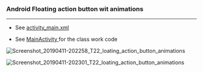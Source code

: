 
### Android Floating action button wit animations
_______________________________________
* See   [activity_main.xml](https://github.com/MoranShalom/Tutorial23_Android_Floating_action_button-with-animations/blob/master/app/src/main/res/layout/activity_main.xml) 


* See [MainActivity ](https://github.com/MoranShalom/Tutorial23_Android_Floating_action_button-with-animations/blob/master/app/src/main/java/com/example/t22_loating_action_button_animations/MainActivity.java)for the class work code


![Screenshot_20190411-202258_T22_loating_action_button_animations](https://user-images.githubusercontent.com/49485877/55998430-dc406b00-5cc6-11e9-8765-bef5297280f3.jpg)

![Screenshot_20190411-202301_T22_loating_action_button_animations](https://user-images.githubusercontent.com/49485877/55998435-df3b5b80-5cc6-11e9-9c05-06a03e4140ae.jpg)
